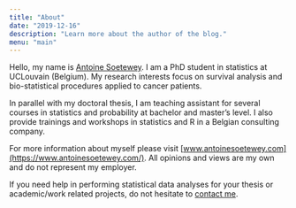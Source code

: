 ```yaml
---
title: "About"
date: "2019-12-16"
description: "Learn more about the author of the blog."
menu: "main"
---
```


Hello, my name is [Antoine Soetewey](https://www.antoinesoetewey.com/). I am a PhD student in statistics at UCLouvain (Belgium). My research interests focus on survival analysis and bio-statistical procedures applied to cancer patients.

In parallel with my doctoral thesis, I am teaching assistant for several courses in statistics and probability at bachelor and master’s level. I also provide trainings and workshops in statistics and R in a Belgian consulting company.

For more information about myself please visit [www.antoinesoetewey.com](https://www.antoinesoetewey.com/). All opinions and views are my own and do not represent my employer.

If you need help in performing statistical data analyses for your thesis or academic/work related projects, do not hesitate to [contact me](/contact/).
